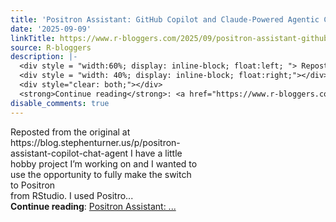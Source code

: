 ```yaml
---
title: 'Positron Assistant: GitHub Copilot and Claude-Powered Agentic Coding in R'
date: '2025-09-09'
linkTitle: https://www.r-bloggers.com/2025/09/positron-assistant-github-copilot-and-claude-powered-agentic-coding-in-r/
source: R-bloggers
description: |-
  <div style = "width:60%; display: inline-block; float:left; "> Reposted from the original at https://blog.stephenturner.us/p/positron-assistant-copilot-chat-agent I have a little hobby project I’m working on and I wanted to use the opportunity to fully make the switch to Positron<br /> from RStudio. I used Positro...</div>
  <div style = "width: 40%; display: inline-block; float:right;"></div>
  <div style="clear: both;"></div>
  <strong>Continue reading</strong>: <a href="https://www.r-bloggers.com/2025/09/positron-assistant-github-copilot-and-claude-powered-agentic-coding-in-r/">Positron Assistant:  ...
disable_comments: true
---
```

<div style = "width:60%; display: inline-block; float:left; "> Reposted from the original at https://blog.stephenturner.us/p/positron-assistant-copilot-chat-agent I have a little hobby project I’m working on and I wanted to use the opportunity to fully make the switch to Positron<br /> from RStudio. I used Positro...</div>
<div style = "width: 40%; display: inline-block; float:right;"></div>
<div style="clear: both;"></div>
<strong>Continue reading</strong>: <a href="https://www.r-bloggers.com/2025/09/positron-assistant-github-copilot-and-claude-powered-agentic-coding-in-r/">Positron Assistant:  ...